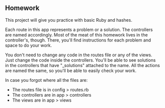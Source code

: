 ## Homework

This project will give you practice with basic Ruby and hashes.

Each route in this app represents a problem or a solution. The controllers are named accordingly. Most of the meat of this homework lives in the controller's, though. There, you'll find instructions for each problem and space to do your work.

You don't need to change any code in the routes file or any of the views. Just change the code inside the controllers. You'll be able to see solutions in the controllers that have "_solutions" attached to the name.  All the actions are named the same, so you'll be able to easily check your work.

In case you forgot where all the files are:

- The routes file is in config > routes.rb
- The controllers are in app > controllers
- The views are in app > views

